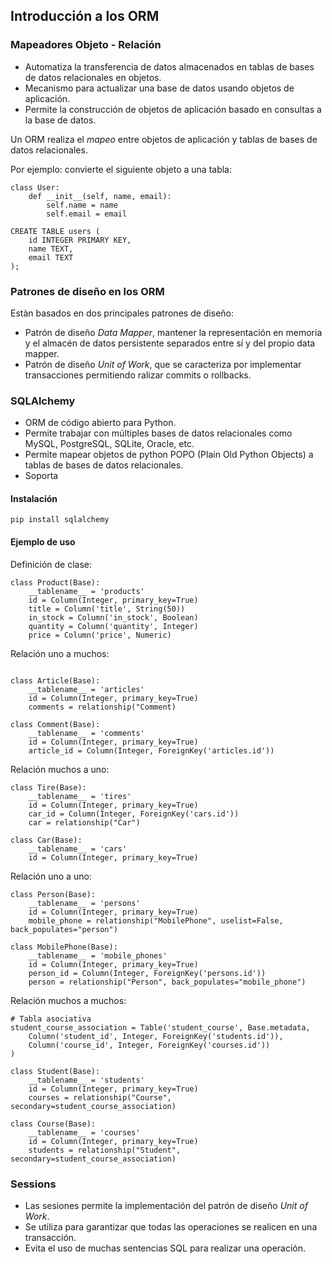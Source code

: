 ## Introducción a los ORM

### Mapeadores Objeto - Relación

-   Automatiza la transferencia de datos almacenados en tablas de bases de datos relacionales en objetos.
-   Mecanismo para actualizar una base de datos usando objetos de aplicación.
-   Permite la construcción de objetos de aplicación basado en consultas a la base de datos.

Un ORM realiza el _mapeo_ entre objetos de aplicación y tablas de bases de datos relacionales.

Por ejemplo: convierte el siguiente objeto a una tabla:

```{.python}
class User:
    def __init__(self, name, email):
        self.name = name
        self.email = email
```

```{.sql}
CREATE TABLE users (
    id INTEGER PRIMARY KEY,
    name TEXT,
    email TEXT
);
```

### Patrones de diseño en los ORM

Estàn basados en dos principales patrones de diseño:

-   Patrón de diseño _Data Mapper_, mantener la representación en memoria y el almacén de datos persistente separados entre sí y del propio data mapper.
-   Patrón de diseño _Unit of Work_, que se caracteriza por implementar transacciones permitiendo ralizar commits o rollbacks.

### SQLAlchemy

-   ORM de código abierto para Python.
-   Permite trabajar con múltiples bases de datos relacionales como MySQL, PostgreSQL, SQLite, Oracle, etc.
-   Permite mapear objetos de python POPO (Plain Old Python Objects) a tablas de bases de datos relacionales.
-   Soporta

#### Instalación

```{.bash}
pip install sqlalchemy
```

#### Ejemplo de uso

Definición de clase:

```{.python}
class Product(Base):
    __tablename__ = 'products'
    id = Column(Integer, primary_key=True)
    title = Column('title', String(50))
    in_stock = Column('in_stock', Boolean)
    quantity = Column('quantity', Integer)
    price = Column('price', Numeric)
```

Relación uno a muchos:

```{.python}

class Article(Base):
    __tablename__ = 'articles'
    id = Column(Integer, primary_key=True)
    comments = relationship("Comment)

class Comment(Base):
    __tablename__ = 'comments'
    id = Column(Integer, primary_key=True)
    article_id = Column(Integer, ForeignKey('articles.id'))
```

Relación muchos a uno:

```{.python}
class Tire(Base):
    __tablename__ = 'tires'
    id = Column(Integer, primary_key=True)
    car_id = Column(Integer, ForeignKey('cars.id'))
    car = relationship("Car")

class Car(Base):
    __tablename__ = 'cars'
    id = Column(Integer, primary_key=True)
```

Relación uno a uno:

```{.python}
class Person(Base):
    __tablename__ = 'persons'
    id = Column(Integer, primary_key=True)
    mobile_phone = relationship("MobilePhone", uselist=False, back_populates="person")

class MobilePhone(Base):
    __tablename__ = 'mobile_phones'
    id = Column(Integer, primary_key=True)
    person_id = Column(Integer, ForeignKey('persons.id'))
    person = relationship("Person", back_populates="mobile_phone")
```

Relación muchos a muchos:

```{.python}
# Tabla asociativa
student_course_association = Table('student_course', Base.metadata,
    Column('student_id', Integer, ForeignKey('students.id')),
    Column('course_id', Integer, ForeignKey('courses.id'))
)

class Student(Base):
    __tablename__ = 'students'
    id = Column(Integer, primary_key=True)
    courses = relationship("Course", secondary=student_course_association)

class Course(Base):
    __tablename__ = 'courses'
    id = Column(Integer, primary_key=True)
    students = relationship("Student", secondary=student_course_association)
```

### Sessions

-   Las sesiones permite la implementación del patrón de diseño _Unit of Work_.
-   Se utiliza para garantizar que todas las operaciones se realicen en una transacción.
-   Evita el uso de muchas sentencias SQL para realizar una operación.
